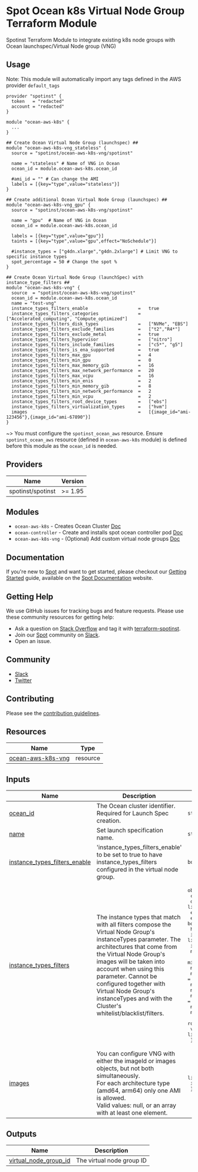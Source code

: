 # Spot Ocean k8s Virtual Node Group Terraform Module

Spotinst Terraform Module to integrate existing k8s node groups with Ocean launchspec/Virtual Node group (VNG)


## Usage
Note: This module will automatically import any tags defined in the AWS provider `default_tags`
```hcl
provider "spotinst" {
  token   = "redacted"
  account = "redacted"
}

module "ocean-aws-k8s" {
  ...
}

## Create Ocean Virtual Node Group (launchspec) ##
module "ocean-aws-k8s-vng_stateless" {
  source = "spotinst/ocean-aws-k8s-vng/spotinst"

  name = "stateless" # Name of VNG in Ocean
  ocean_id = module.ocean-aws-k8s.ocean_id
  
  #ami_id = "" # Can change the AMI
  labels = [{key="type",value="stateless"}]
}

## Create additional Ocean Virtual Node Group (launchspec) ##
module "ocean-aws-k8s-vng_gpu" {
  source = "spotinst/ocean-aws-k8s-vng/spotinst"

  name = "gpu"  # Name of VNG in Ocean
  ocean_id = module.ocean-aws-k8s.ocean_id
  
  labels = [{key="type",value="gpu"}]
  taints = [{key="type",value="gpu",effect="NoSchedule"}]
  
  #instance_types = ["g4dn.xlarge","g4dn.2xlarge"] # Limit VNG to specific instance types
  spot_percentage = 50 # Change the spot %
}

## Create Ocean Virtual Node Group (launchSpec) with instance_type_filters ##
module "ocean-aws-k8s-vng" {
  source  = "spotinst/ocean-aws-k8s-vng/spotinst"
  ocean_id = module.ocean-aws-k8s.ocean_id
  name = "test-vng"
  instance_types_filters_enable                   =   true
  instance_types_filters_categories               =   ["Accelerated_computing", "Compute_optimized"]
  instance_types_filters_disk_types               =   ["NVMe", "EBS"]
  instance_types_filters_exclude_families         =   ["t2","R4*"]
  instance_types_filters_exclude_metal            =   true
  instance_types_filters_hypervisor               =   ["nitro"]
  instance_types_filters_include_families         =   ["c5*", "g5"]
  instance_types_filters_is_ena_supported         =   true
  instance_types_filters_max_gpu                  =   4
  instance_types_filters_min_gpu                  =   0
  instance_types_filters_max_memory_gib           =   16
  instance_types_filters_max_network_performance  =   20
  instance_types_filters_max_vcpu                 =   16
  instance_types_filters_min_enis                 =   2
  instance_types_filters_min_memory_gib           =   8
  instance_types_filters_min_network_performance  =   2
  instance_types_filters_min_vcpu                 =   2
  instance_types_filters_root_device_types        =   ["ebs"]
  instance_types_filters_virtualization_types     =   ["hvm"]
  images                                          =   [{image_id="ami-123456"},{image_id="ami-67890"}]
}
```
~> You must configure the `spotinst_ocean_aws` resource. Ensure `spotinst_ocean_aws` resource (defined in `ocean-aws-k8s` module) is defined before this module as the `ocean_id` is needed. 

## Providers

| Name | Version |
|------|---------|
| spotinst/spotinst | >= 1.95 |

## Modules
* `ocean-aws-k8s` - Creates Ocean Cluster [Doc](https://registry.terraform.io/modules/spotinst/ocean-aws-k8s/spotinst/latest)
* `ocean-controller` - Create and installs spot ocean controller pod [Doc](https://registry.terraform.io/modules/spotinst/ocean-controller/spotinst/latest)
* `ocean-aws-k8s-vng` - (Optional) Add custom virtual node groups [Doc](https://registry.terraform.io/modules/spotinst/ocean-aws-k8s-vng/spotinst/latest)

## Documentation

If you're new to [Spot](https://spot.io/) and want to get started, please checkout our [Getting Started](https://docs.spot.io/connect-your-cloud-provider/) guide, available on the [Spot Documentation](https://docs.spot.io/) website.

## Getting Help

We use GitHub issues for tracking bugs and feature requests. Please use these community resources for getting help:

- Ask a question on [Stack Overflow](https://stackoverflow.com/) and tag it with [terraform-spotinst](https://stackoverflow.com/questions/tagged/terraform-spotinst/).
- Join our [Spot](https://spot.io/) community on [Slack](http://slack.spot.io/).
- Open an issue.

## Community

- [Slack](http://slack.spot.io/)
- [Twitter](https://twitter.com/spot_hq/)

## Contributing

Please see the [contribution guidelines](CONTRIBUTING.md).

## Resources

| Name | Type |
|------|------|
| [ocean-aws-k8s-vng](https://registry.terraform.io/providers/spotinst/spotinst/latest/docs/resources/ocean_aws) | resource |

## Inputs

| Name                                                                                                                            | Description                                                                                                                                                                                                                                                                                                                                               | Type                                                                                                                                                                                                                                                                                                                                                                                                                                                                                                                                                                                                                                                                                                                                                                                                                                                  | Default | Required |
|---------------------------------------------------------------------------------------------------------------------------------|-----------------------------------------------------------------------------------------------------------------------------------------------------------------------------------------------------------------------------------------------------------------------------------------------------------------------------------------------------------|-------------------------------------------------------------------------------------------------------------------------------------------------------------------------------------------------------------------------------------------------------------------------------------------------------------------------------------------------------------------------------------------------------------------------------------------------------------------------------------------------------------------------------------------------------------------------------------------------------------------------------------------------------------------------------------------------------------------------------------------------------------------------------------------------------------------------------------------------------|---------|:--------:|
| <a name="input_ocean_id"></a> [ocean\_id](#input\_ocean\_id)                                                                    | The Ocean cluster identifier. Required for Launch Spec creation.                                                                                                                                                                                                                                                                                          | `string`                                                                                                                                                                                                                                                                                                                                                                                                                                                                                                                                                                                                                                                                                                                                                                                                                                              | `null` | yes |
| <a name="input_name"></a> [name](#input\_name)                                                                                  | Set launch specification name.                                                                                                                                                                                                                                                                                                                            | `string`                                                                                                                                                                                                                                                                                                                                                                                                                                                                                                                                                                                                                                                                                                                                                                                                                                              | `null` | no |
| <a name="input_instance_types_filters_enable"></a> [instance\_types\_filters\_enable](#input\_instance\_types\_filters\_enable) | 'instance_types_filters_enable' to be set to true to have instance_types_filters configured in the virtual node group.                                                                                                                                                                                                                                    | `boolean`                                                                                                                                                                                                                                                                                                                                                                                                                                                                                                                                                                                                                                                                                                                                                                                                                                             | `null` | no |
| <a name="input_instance_types_filters"></a> [instance\_types\_filters](#input\_instance\_types\_filters)                        | The instance types that match with all filters compose the Virtual Node Group's instanceTypes parameter. The architectures that come from the Virtual Node Group's images will be taken into account when using this parameter. Cannot be configured together with Virtual Node Group's instanceTypes and with the Cluster's whitelist/blacklist/filters. | <pre>object({<br>    categories                = list(string)<br>    disk_types                = list(string)<br>    exclude_families          = list(string)<br>    exclude_metal             = bool<br>    hypervisor                = list(string)<br>    include_families          = list(string)<br>    is_ena_supported          = bool<br>    max_gpu                   = number<br>    min_gpu                   = number<br>    max_memory_gib            = number<br>    max_network_performance   = number<br>    max_vcpu                  = number<br>    min_enis                  = number<br>    min_memory_gib            = number<br>    min_network_performance   = number<br>    min_vcpu                  = number<br>    root_device_types         = list(string)<br>    virtualization_types      = list(string)<br>  })</pre> | `null` | no |
| <a name="input_images"></a> [images](#input\_images)                        | You can configure VNG with either the imageId or images objects, but not both simultaneously. <br> For each architecture type (amd64, arm64) only one AMI is allowed.<br>  Valid values: null, or an array with at least one element.                                                                                                                     | <pre>list(object({<br>    image_id                = string <br>  }))</pre>                                                                                                                                                                                                                                                                                                                                                                                                                                                                                                                                                                                                                                                                                                                                                                            | `null` | no |


## Outputs

| Name | Description |
|------|-------------|
| <a name="output_virtual_node_group_id"></a> [virtual\_node\_group\_id](#output\_virtual\_node\_group\_id) | The virtual node group ID |
<!-- END_TF_DOCS -->

